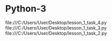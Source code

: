 # Python-3
file:///C:/Users/User/Desktop/lesson_1_task_4.py  file:///C:/Users/User/Desktop/lesson_1_task_3.py file:///C:/Users/User/Desktop/lesson_1_task_2.py
